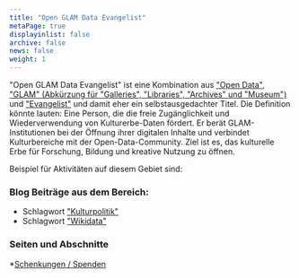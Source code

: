 ```yaml
---
title: "Open GLAM Data Evangelist"
metaPage: true
displayinlist: false
archive: false
news: false
weight: 1
---
```


"Open GLAM Data Evangelist" ist eine Kombination aus ["Open Data"](https://de.wikipedia.org/wiki/Open_Data), ["GLAM" (Abkürzung für "Galleries", "Libraries", "Archives" und "Museum")](https://de.wikipedia.org/wiki/GLAM) und ["Evangelist"](https://de.wikipedia.org/wiki/Technology_Evangelist) und damit eher ein selbstausgedachter Titel. Die Definition könnte lauten: Eine Person, die die freie Zugänglichkeit und Wiederverwendung von Kulturerbe-Daten fördert. Er berät GLAM-Institutionen bei der Öffnung ihrer digitalen Inhalte und verbindet Kulturbereiche mit der Open-Data-Community. Ziel ist es, das kulturelle Erbe für Forschung, Bildung und kreative Nutzung zu öffnen.

Beispiel für Aktivitäten auf diesem Gebiet sind:

### Blog Beiträge aus dem Bereich:
* Schlagwort ["Kulturpolitik"](/tags/CulturalPolicy/)
* Schlagwort ["Wikidata"](/tags/Wikidata/)

### Seiten und Abschnitte
*[Schenkungen / Spenden](https://christianmahnke.de/collections/#donation-conditions)

